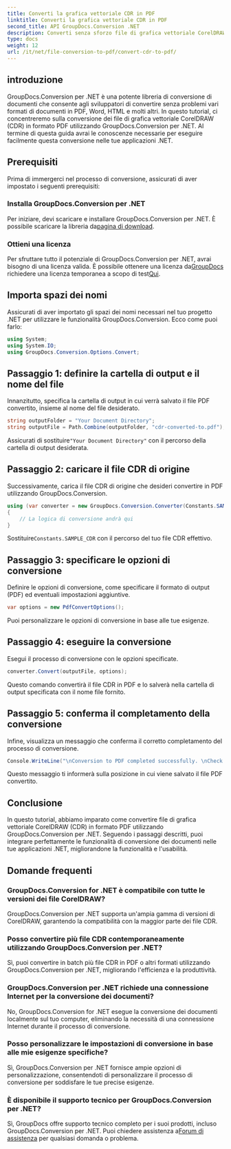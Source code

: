```yaml
---
title: Converti la grafica vettoriale CDR in PDF
linktitle: Converti la grafica vettoriale CDR in PDF
second_title: API GroupDocs.Conversion .NET
description: Converti senza sforzo file di grafica vettoriale CorelDRAW (CDR) in formato PDF utilizzando GroupDocs.Conversion per .NET. Semplifica il processo di conversione dei documenti.
type: docs
weight: 12
url: /it/net/file-conversion-to-pdf/convert-cdr-to-pdf/
---
```

## introduzione
GroupDocs.Conversion per .NET è una potente libreria di conversione di documenti che consente agli sviluppatori di convertire senza problemi vari formati di documenti in PDF, Word, HTML e molti altri. In questo tutorial, ci concentreremo sulla conversione dei file di grafica vettoriale CorelDRAW (CDR) in formato PDF utilizzando GroupDocs.Conversion per .NET. Al termine di questa guida avrai le conoscenze necessarie per eseguire facilmente questa conversione nelle tue applicazioni .NET.
## Prerequisiti
Prima di immergerci nel processo di conversione, assicurati di aver impostato i seguenti prerequisiti:
### Installa GroupDocs.Conversion per .NET
 Per iniziare, devi scaricare e installare GroupDocs.Conversion per .NET. È possibile scaricare la libreria da[pagina di download](https://releases.groupdocs.com/conversion/net/).
### Ottieni una licenza
 Per sfruttare tutto il potenziale di GroupDocs.Conversion per .NET, avrai bisogno di una licenza valida. È possibile ottenere una licenza da[GroupDocs](https://purchase.groupdocs.com/buy) richiedere una licenza temporanea a scopo di test[Qui](https://purchase.groupdocs.com/temporary-license/).

## Importa spazi dei nomi
Assicurati di aver importato gli spazi dei nomi necessari nel tuo progetto .NET per utilizzare le funzionalità GroupDocs.Conversion. Ecco come puoi farlo:
```csharp
using System;
using System.IO;
using GroupDocs.Conversion.Options.Convert;
```
## Passaggio 1: definire la cartella di output e il nome del file
Innanzitutto, specifica la cartella di output in cui verrà salvato il file PDF convertito, insieme al nome del file desiderato.
```csharp
string outputFolder = "Your Document Directory";
string outputFile = Path.Combine(outputFolder, "cdr-converted-to.pdf");
```
Assicurati di sostituire`"Your Document Directory"` con il percorso della cartella di output desiderata.
## Passaggio 2: caricare il file CDR di origine
Successivamente, carica il file CDR di origine che desideri convertire in PDF utilizzando GroupDocs.Conversion.
```csharp
using (var converter = new GroupDocs.Conversion.Converter(Constants.SAMPLE_CDR))
{
    // La logica di conversione andrà qui
}
```
 Sostituire`Constants.SAMPLE_CDR` con il percorso del tuo file CDR effettivo.
## Passaggio 3: specificare le opzioni di conversione
Definire le opzioni di conversione, come specificare il formato di output (PDF) ed eventuali impostazioni aggiuntive.
```csharp
var options = new PdfConvertOptions();
```
Puoi personalizzare le opzioni di conversione in base alle tue esigenze.
## Passaggio 4: eseguire la conversione
Esegui il processo di conversione con le opzioni specificate.
```csharp
converter.Convert(outputFile, options);
```
Questo comando convertirà il file CDR in PDF e lo salverà nella cartella di output specificata con il nome file fornito.
## Passaggio 5: conferma il completamento della conversione
Infine, visualizza un messaggio che conferma il corretto completamento del processo di conversione.
```csharp
Console.WriteLine("\nConversion to PDF completed successfully. \nCheck output in {0}", outputFolder);
```
Questo messaggio ti informerà sulla posizione in cui viene salvato il file PDF convertito.

## Conclusione
In questo tutorial, abbiamo imparato come convertire file di grafica vettoriale CorelDRAW (CDR) in formato PDF utilizzando GroupDocs.Conversion per .NET. Seguendo i passaggi descritti, puoi integrare perfettamente le funzionalità di conversione dei documenti nelle tue applicazioni .NET, migliorandone la funzionalità e l'usabilità.
## Domande frequenti
### GroupDocs.Conversion for .NET è compatibile con tutte le versioni dei file CorelDRAW?
GroupDocs.Conversion per .NET supporta un'ampia gamma di versioni di CorelDRAW, garantendo la compatibilità con la maggior parte dei file CDR.
### Posso convertire più file CDR contemporaneamente utilizzando GroupDocs.Conversion per .NET?
Sì, puoi convertire in batch più file CDR in PDF o altri formati utilizzando GroupDocs.Conversion per .NET, migliorando l'efficienza e la produttività.
### GroupDocs.Conversion per .NET richiede una connessione Internet per la conversione dei documenti?
No, GroupDocs.Conversion for .NET esegue la conversione dei documenti localmente sul tuo computer, eliminando la necessità di una connessione Internet durante il processo di conversione.
### Posso personalizzare le impostazioni di conversione in base alle mie esigenze specifiche?
Sì, GroupDocs.Conversion per .NET fornisce ampie opzioni di personalizzazione, consentendoti di personalizzare il processo di conversione per soddisfare le tue precise esigenze.
### È disponibile il supporto tecnico per GroupDocs.Conversion per .NET?
 Sì, GroupDocs offre supporto tecnico completo per i suoi prodotti, incluso GroupDocs.Conversion per .NET. Puoi chiedere assistenza a[Forum di assistenza](https://forum.groupdocs.com/c/conversion/11) per qualsiasi domanda o problema.